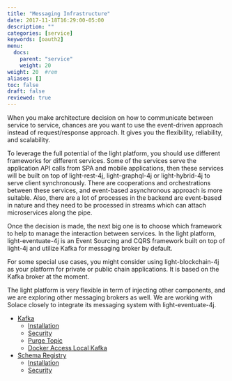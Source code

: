 ```yaml
---
title: "Messaging Infrastructure"
date: 2017-11-18T16:29:00-05:00
description: ""
categories: [service]
keywords: [oauth2]
menu:
  docs:
    parent: "service"
    weight: 20
weight: 20	#rem
aliases: []
toc: false
draft: false
reviewed: true
---
```


When you make architecture decision on how to communicate between service to service, chances are you want to use the event-driven approach instead of request/response approach. It gives you the flexibility, reliability, and scalability.
 
To leverage the full potential of the light platform, you should use different frameworks for different services. Some of the services serve the application API calls from SPA and mobile applications, then these services will be built on top of light-rest-4j, light-graphql-4j or light-hybrid-4j to serve client synchronously. There are cooperations and orchestrations between these services, and event-based asynchronous approach is more suitable. Also, there are a lot of processes in the backend are event-based in nature and they need to be processed in streams which can attach microservices along the pipe. 

Once the decision is made, the next big one is to choose which framework to help to manage the interaction between services. In the light platform, light-eventuate-4j is an Event Sourcing and CQRS framework built on top of light-4j and utilize Kafka for messaging broker by default. 

For some special use cases, you might consider using light-blockchain-4j as your platform for private or public chain applications. It is based on the Kafka broker at the moment. 

The light platform is very flexible in term of injecting other components, and we are exploring other messaging brokers as well. We are working with Solace closely to integrate its messaging system with light-eventuate-4j. 

- [Kafka](/service/messaging/kafka/)
  * [Installation](/service/messaging/kafka/installation/)
  * [Security](/service/messaging/kafka/security/)
  * [Purge Topic](/service/messaging/kafka/purge/)
  * [Docker Access Local Kafka](/service/messaging/kafka/docker-local-kafka/)
- [Schema Registry](/service/messaging/schema-registry/)
  * [Installation](/service/messaging/schema-registry/installation/)
  * [Security](/service/messaging/schema-registry/security/)
